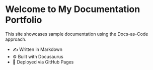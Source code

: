# Welcome to My Documentation Portfolio

This site showcases sample documentation using the Docs-as-Code approach.

- ✍️ Written in Markdown
- ⚙️ Built with Docusaurus
- 🚀 Deployed via GitHub Pages
